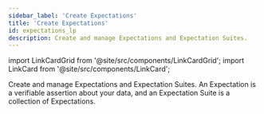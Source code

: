 ```yaml
---
sidebar_label: 'Create Expectations'
title: 'Create Expectations'
id: expectations_lp
description: Create and manage Expectations and Expectation Suites.
---
```


import LinkCardGrid from '@site/src/components/LinkCardGrid';
import LinkCard from '@site/src/components/LinkCard';

<p class="DocItem__header-description">Create and manage Expectations and Expectation Suites. An Expectation is a verifiable assertion about your data, and an  Expectation Suite is a collection of Expectations.</p>

<LinkCardGrid>
  <LinkCard topIcon label="Expectation creation workflow" description="Learn more about the process for creating and managing Expectations and Expectation Suites" href="/docs/guides/expectations/create_expectations_overview" icon="/img/workflow_icon.svg" />
  <LinkCard topIcon label="Create and manage Expectations and Expectation Suites" description="Create and manage Expectations and Expectation Suites" href="/docs/guides/expectations/create_manage_expectations_lp" icon="/img/expectation_icon.svg" />
  <LinkCard topIcon label="Work with the Onboarding Data Assistant" description="Use the Onboarding Data Assistant to create Expectation Suites" href="/docs/guides/expectations/data_assistants_lp" icon="/img/assistant_icon.svg" />
  <LinkCard topIcon label="Create Custom Expectations" description="Create Custom Expectations to extend the functionality of GX and satisfy your unique business requirements" href="/docs/guides/expectations/custom_expectations_lp" icon="/img/custom_expectation_icon.svg" />
  <LinkCard topIcon label="Use a Custom Expectation" description="Use Custom Expectations you created or imported from the Great Expectations Experimental Library" href="/docs/guides/expectations/creating_custom_expectations/how_to_use_custom_expectations" icon="/img/use_expectation_icon.svg" />
  <LinkCard topIcon label="Add features to Custom Expectations" description="Add additional functionality to your Custom Expectations" href="/docs/guides/expectations/add_features_custom_expectations_lp" icon="/img/add_feature_icon.svg" />
</LinkCardGrid>